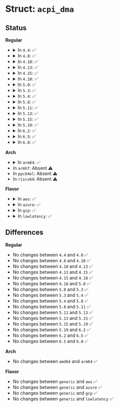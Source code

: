 # Struct: <code>acpi_dma</code>

## Status
<b>Regular</b>
<ul>
<li>
<details>
<summary>In <code>4.4</code>: ✅</summary>

```c
struct acpi_dma {
    struct list_head dma_controllers;
    struct device *dev;
    struct dma_chan * (*acpi_dma_xlate)(struct acpi_dma_spec *, struct acpi_dma *);
    void *data;
    short unsigned int base_request_line;
    short unsigned int end_request_line;
};
```
</details>
</li>
<li>
<details>
<summary>In <code>4.8</code>: ✅</summary>

```c
struct acpi_dma {
    struct list_head dma_controllers;
    struct device *dev;
    struct dma_chan * (*acpi_dma_xlate)(struct acpi_dma_spec *, struct acpi_dma *);
    void *data;
    short unsigned int base_request_line;
    short unsigned int end_request_line;
};
```
</details>
</li>
<li>
<details>
<summary>In <code>4.10</code>: ✅</summary>

```c
struct acpi_dma {
    struct list_head dma_controllers;
    struct device *dev;
    struct dma_chan * (*acpi_dma_xlate)(struct acpi_dma_spec *, struct acpi_dma *);
    void *data;
    short unsigned int base_request_line;
    short unsigned int end_request_line;
};
```
</details>
</li>
<li>
<details>
<summary>In <code>4.13</code>: ✅</summary>

```c
struct acpi_dma {
    struct list_head dma_controllers;
    struct device *dev;
    struct dma_chan * (*acpi_dma_xlate)(struct acpi_dma_spec *, struct acpi_dma *);
    void *data;
    short unsigned int base_request_line;
    short unsigned int end_request_line;
};
```
</details>
</li>
<li>
<details>
<summary>In <code>4.15</code>: ✅</summary>

```c
struct acpi_dma {
    struct list_head dma_controllers;
    struct device *dev;
    struct dma_chan * (*acpi_dma_xlate)(struct acpi_dma_spec *, struct acpi_dma *);
    void *data;
    short unsigned int base_request_line;
    short unsigned int end_request_line;
};
```
</details>
</li>
<li>
<details>
<summary>In <code>4.18</code>: ✅</summary>

```c
struct acpi_dma {
    struct list_head dma_controllers;
    struct device *dev;
    struct dma_chan * (*acpi_dma_xlate)(struct acpi_dma_spec *, struct acpi_dma *);
    void *data;
    short unsigned int base_request_line;
    short unsigned int end_request_line;
};
```
</details>
</li>
<li>
<details>
<summary>In <code>5.0</code>: ✅</summary>

```c
struct acpi_dma {
    struct list_head dma_controllers;
    struct device *dev;
    struct dma_chan * (*acpi_dma_xlate)(struct acpi_dma_spec *, struct acpi_dma *);
    void *data;
    short unsigned int base_request_line;
    short unsigned int end_request_line;
};
```
</details>
</li>
<li>
<details>
<summary>In <code>5.3</code>: ✅</summary>

```c
struct acpi_dma {
    struct list_head dma_controllers;
    struct device *dev;
    struct dma_chan * (*acpi_dma_xlate)(struct acpi_dma_spec *, struct acpi_dma *);
    void *data;
    short unsigned int base_request_line;
    short unsigned int end_request_line;
};
```
</details>
</li>
<li>
<details>
<summary>In <code>5.4</code>: ✅</summary>

```c
struct acpi_dma {
    struct list_head dma_controllers;
    struct device *dev;
    struct dma_chan * (*acpi_dma_xlate)(struct acpi_dma_spec *, struct acpi_dma *);
    void *data;
    short unsigned int base_request_line;
    short unsigned int end_request_line;
};
```
</details>
</li>
<li>
<details>
<summary>In <code>5.8</code>: ✅</summary>

```c
struct acpi_dma {
    struct list_head dma_controllers;
    struct device *dev;
    struct dma_chan * (*acpi_dma_xlate)(struct acpi_dma_spec *, struct acpi_dma *);
    void *data;
    short unsigned int base_request_line;
    short unsigned int end_request_line;
};
```
</details>
</li>
<li>
<details>
<summary>In <code>5.11</code>: ✅</summary>

```c
struct acpi_dma {
    struct list_head dma_controllers;
    struct device *dev;
    struct dma_chan * (*acpi_dma_xlate)(struct acpi_dma_spec *, struct acpi_dma *);
    void *data;
    short unsigned int base_request_line;
    short unsigned int end_request_line;
};
```
</details>
</li>
<li>
<details>
<summary>In <code>5.13</code>: ✅</summary>

```c
struct acpi_dma {
    struct list_head dma_controllers;
    struct device *dev;
    struct dma_chan * (*acpi_dma_xlate)(struct acpi_dma_spec *, struct acpi_dma *);
    void *data;
    short unsigned int base_request_line;
    short unsigned int end_request_line;
};
```
</details>
</li>
<li>
<details>
<summary>In <code>5.15</code>: ✅</summary>

```c
struct acpi_dma {
    struct list_head dma_controllers;
    struct device *dev;
    struct dma_chan * (*acpi_dma_xlate)(struct acpi_dma_spec *, struct acpi_dma *);
    void *data;
    short unsigned int base_request_line;
    short unsigned int end_request_line;
};
```
</details>
</li>
<li>
<details>
<summary>In <code>5.19</code>: ✅</summary>

```c
struct acpi_dma {
    struct list_head dma_controllers;
    struct device *dev;
    struct dma_chan * (*acpi_dma_xlate)(struct acpi_dma_spec *, struct acpi_dma *);
    void *data;
    short unsigned int base_request_line;
    short unsigned int end_request_line;
};
```
</details>
</li>
<li>
<details>
<summary>In <code>6.2</code>: ✅</summary>

```c
struct acpi_dma {
    struct list_head dma_controllers;
    struct device *dev;
    struct dma_chan * (*acpi_dma_xlate)(struct acpi_dma_spec *, struct acpi_dma *);
    void *data;
    short unsigned int base_request_line;
    short unsigned int end_request_line;
};
```
</details>
</li>
<li>
<details>
<summary>In <code>6.5</code>: ✅</summary>

```c
struct acpi_dma {
    struct list_head dma_controllers;
    struct device *dev;
    struct dma_chan * (*acpi_dma_xlate)(struct acpi_dma_spec *, struct acpi_dma *);
    void *data;
    short unsigned int base_request_line;
    short unsigned int end_request_line;
};
```
</details>
</li>
<li>
<details>
<summary>In <code>6.8</code>: ✅</summary>

```c
struct acpi_dma {
    struct list_head dma_controllers;
    struct device *dev;
    struct dma_chan * (*acpi_dma_xlate)(struct acpi_dma_spec *, struct acpi_dma *);
    void *data;
    short unsigned int base_request_line;
    short unsigned int end_request_line;
};
```
</details>
</li>
</ul>
<b>Arch</b>
<ul>
<li>
<details>
<summary>In <code>arm64</code>: ✅</summary>

```c
struct acpi_dma {
    struct list_head dma_controllers;
    struct device *dev;
    struct dma_chan * (*acpi_dma_xlate)(struct acpi_dma_spec *, struct acpi_dma *);
    void *data;
    short unsigned int base_request_line;
    short unsigned int end_request_line;
};
```
</details>
</li>
<li>
In <code>armhf</code>: Absent ⚠️
</li>
<li>
In <code>ppc64el</code>: Absent ⚠️
</li>
<li>
In <code>riscv64</code>: Absent ⚠️
</li>
</ul>
<b>Flavor</b>
<ul>
<li>
<details>
<summary>In <code>aws</code>: ✅</summary>

```c
struct acpi_dma {
    struct list_head dma_controllers;
    struct device *dev;
    struct dma_chan * (*acpi_dma_xlate)(struct acpi_dma_spec *, struct acpi_dma *);
    void *data;
    short unsigned int base_request_line;
    short unsigned int end_request_line;
};
```
</details>
</li>
<li>
<details>
<summary>In <code>azure</code>: ✅</summary>

```c
struct acpi_dma {
    struct list_head dma_controllers;
    struct device *dev;
    struct dma_chan * (*acpi_dma_xlate)(struct acpi_dma_spec *, struct acpi_dma *);
    void *data;
    short unsigned int base_request_line;
    short unsigned int end_request_line;
};
```
</details>
</li>
<li>
<details>
<summary>In <code>gcp</code>: ✅</summary>

```c
struct acpi_dma {
    struct list_head dma_controllers;
    struct device *dev;
    struct dma_chan * (*acpi_dma_xlate)(struct acpi_dma_spec *, struct acpi_dma *);
    void *data;
    short unsigned int base_request_line;
    short unsigned int end_request_line;
};
```
</details>
</li>
<li>
<details>
<summary>In <code>lowlatency</code>: ✅</summary>

```c
struct acpi_dma {
    struct list_head dma_controllers;
    struct device *dev;
    struct dma_chan * (*acpi_dma_xlate)(struct acpi_dma_spec *, struct acpi_dma *);
    void *data;
    short unsigned int base_request_line;
    short unsigned int end_request_line;
};
```
</details>
</li>
</ul>

## Differences
<b>Regular</b>
<ul>
<li>
No changes between <code>4.4</code> and <code>4.8</code> ✅
</li>
<li>
No changes between <code>4.8</code> and <code>4.10</code> ✅
</li>
<li>
No changes between <code>4.10</code> and <code>4.13</code> ✅
</li>
<li>
No changes between <code>4.13</code> and <code>4.15</code> ✅
</li>
<li>
No changes between <code>4.15</code> and <code>4.18</code> ✅
</li>
<li>
No changes between <code>4.18</code> and <code>5.0</code> ✅
</li>
<li>
No changes between <code>5.0</code> and <code>5.3</code> ✅
</li>
<li>
No changes between <code>5.3</code> and <code>5.4</code> ✅
</li>
<li>
No changes between <code>5.4</code> and <code>5.8</code> ✅
</li>
<li>
No changes between <code>5.8</code> and <code>5.11</code> ✅
</li>
<li>
No changes between <code>5.11</code> and <code>5.13</code> ✅
</li>
<li>
No changes between <code>5.13</code> and <code>5.15</code> ✅
</li>
<li>
No changes between <code>5.15</code> and <code>5.19</code> ✅
</li>
<li>
No changes between <code>5.19</code> and <code>6.2</code> ✅
</li>
<li>
No changes between <code>6.2</code> and <code>6.5</code> ✅
</li>
<li>
No changes between <code>6.5</code> and <code>6.8</code> ✅
</li>
</ul>
<b>Arch</b>
<ul>
<li>
No changes between <code>amd64</code> and <code>arm64</code> ✅
</li>
</ul>
<b>Flavor</b>
<ul>
<li>
No changes between <code>generic</code> and <code>aws</code> ✅
</li>
<li>
No changes between <code>generic</code> and <code>azure</code> ✅
</li>
<li>
No changes between <code>generic</code> and <code>gcp</code> ✅
</li>
<li>
No changes between <code>generic</code> and <code>lowlatency</code> ✅
</li>
</ul>
